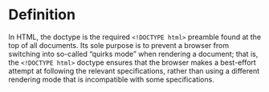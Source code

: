 # Definition

In HTML, the doctype is the required ```<!DOCTYPE html>``` preamble found at the top of all documents. Its sole purpose is to prevent a browser from switching into so-called “quirks mode” when rendering a document; that is, the ```<!DOCTYPE html>``` doctype ensures that the browser makes a best-effort attempt at following the relevant specifications, rather than using a different rendering mode that is incompatible with some specifications.
